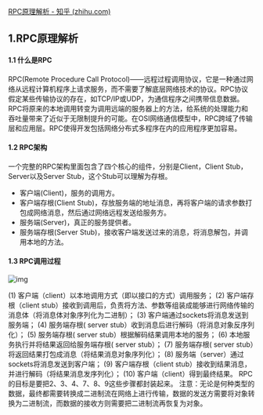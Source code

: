 [RPC原理解析 - 知乎 (zhihu.com)](https://zhuanlan.zhihu.com/p/94983974)

## **1.RPC原理解析**

#### **1.1 什么是RPC**

RPC(Remote Procedure Call Protocol)——远程过程调用协议，它是一种通过网络从远程计算机程序上请求服务，而不需要了解底层网络技术的协议。RPC协议假定某些传输协议的存在，如TCP/IP或UDP，为通信程序之间携带信息数据。RPC将原来的本地调用转变为调用远端的服务器上的方法，给系统的处理能力和吞吐量带来了近似于无限制提升的可能。在OSI网络通信模型中，RPC跨域了传输层和应用层。RPC使得开发包括网络分布式多程序在内的应用程序更加容易。



#### **1.2 RPC架构**

一个完整的RPC架构里面包含了四个核心的组件，分别是Client，Client Stub，Server以及Server Stub，这个Stub可以理解为存根。

- 客户端(Client)，服务的调用方。
- 客户端存根(Client Stub)，存放服务端的地址消息，再将客户端的请求参数打包成网络消息，然后通过网络远程发送给服务方。
- 服务端(Server)，真正的服务提供者。
- 服务端存根(Server Stub)，接收客户端发送过来的消息，将消息解包，并调用本地的方法。



#### **1.3 RPC调用过程**

![img](https://pic1.zhimg.com/80/v2-1ae91aa17808a65ac34b419355cf9b40_1440w.webp)


(1) 客户端（client）以本地调用方式（即以接口的方式）调用服务；
(2) 客户端存根（client stub）接收到调用后，负责将方法、参数等组装成能够进行网络传输的消息体（将消息体对象序列化为二进制）；
(3) 客户端通过sockets将消息发送到服务端；
(4) 服务端存根( server stub）收到消息后进行解码（将消息对象反序列化）；
(5) 服务端存根( server stub）根据解码结果调用本地的服务；
(6) 本地服务执行并将结果返回给服务端存根( server stub）；
(7) 服务端存根( server stub）将返回结果打包成消息（将结果消息对象序列化）；
(8) 服务端（server）通过sockets将消息发送到客户端；
(9) 客户端存根（client stub）接收到结果消息，并进行解码（将结果消息发序列化）；
(10) 客户端（client）得到最终结果。
RPC的目标是要把2、3、4、7、8、9这些步骤都封装起来。
注意：无论是何种类型的数据，最终都需要转换成二进制流在网络上进行传输，数据的发送方需要将对象转换为二进制流，而数据的接收方则需要把二进制流再恢复为对象。